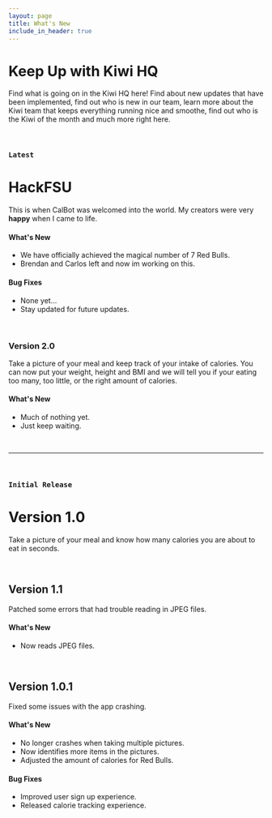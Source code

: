 ```yaml
---
layout: page
title: What's New
include_in_header: true
---
```


# Keep Up with Kiwi HQ
Find what is going on in the Kiwi HQ here! Find about new updates that have been implemented, find out who is new in our team, learn more about the Kiwi team that keeps everything running nice and smoothe, find out who is the Kiwi of the month and much more right here.

<br>

### `Latest`
# **HackFSU**
This is when CalBot was welcomed into the world. My creators were very **happy** when I came to life.

#### What's New
- We have officially achieved the magical number of 7 Red Bulls.
- Brendan and Carlos left and now im working on this.

#### Bug Fixes
- None yet...
- Stay updated for future updates.

<br>

### **Version 2.0**
Take a picture of your meal and keep track of your intake of calories. You can now put your weight, height and BMI and we will tell you if your eating too many, too little, or the right amount of calories.

#### What's New
- Much of nothing yet.
- Just keep waiting.

<br>

________
<br>

### `Initial Release`
# **Version 1.0**
Take a picture of your meal and know how many calories you are about to eat in seconds.

<br>

## **Version 1.1**
Patched some errors that had trouble reading in JPEG files.

#### What's New
- Now reads JPEG files.


<br>

## Version 1.0.1
Fixed some issues with the app crashing.

#### What's New
- No longer crashes when taking multiple pictures.
- Now identifies more items in the pictures.
- Adjusted the amount of calories for Red Bulls.

#### Bug Fixes
- Improved user sign up experience.
- Released calorie tracking experience.

<br>